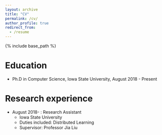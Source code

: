 ```yaml
---
layout: archive
title: "CV"
permalink: /cv/
author_profile: true
redirect_from:
  - /resume
---
```


{% include base_path %}

Education
======

* Ph.D in Computer Science, Iowa State University, August 2018 - Present
<!-- * M.S. in Mechanics Engineering, Lanzhou University, September 2015 - June 2018
* B.S. in Theoretical and applied mechanics, Lanzhou University, September 2011 - June 2015 -->

Research experience
======
* August 2018- : Research Assistant
  * Iowa State University
  * Duties included: Distributed Learning
  * Supervisor: Professor Jia Liu


